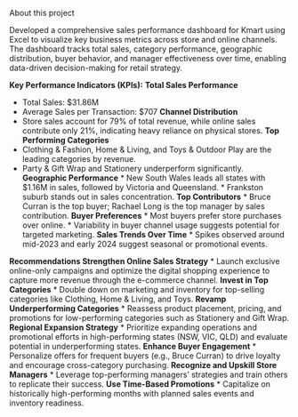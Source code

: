 About this project

Developed a comprehensive sales performance dashboard for Kmart using Excel to visualize key business metrics across store and online channels. The dashboard tracks total sales, category performance, geographic distribution, buyer behavior, and manager effectiveness 
over time, enabling data-driven decision-making for retail strategy.

**Key Performance Indicators (KPIs):**
**Total Sales Performance**
   * Total Sales: $31.86M
   * Average Sales per Transaction: $707
**Channel Distribution**
   * Store sales account for 79% of total revenue, while online sales contribute only 21%, indicating heavy reliance on physical stores.
**Top Performing Categories**
   * Clothing & Fashion, Home & Living, and Toys & Outdoor Play are the leading categories by revenue.
   * Party & Gift Wrap and Stationery underperform significantly.
**Geographic Performance**
    * New South Wales leads all states with $1.16M in sales, followed by Victoria and Queensland.
    * Frankston suburb stands out in sales concentration.
**Top Contributors**
    * Bruce Curran is the top buyer; Rachael Long is the top manager by sales contribution.
**Buyer Preferences**
    * Most buyers prefer store purchases over online.
    * Variability in buyer channel usage suggests potential for targeted marketing.
**Sales Trends Over Time**
    * Spikes observed around mid-2023 and early 2024 suggest seasonal or promotional events.

**Recommendations
Strengthen Online Sales Strategy**
    * Launch exclusive online-only campaigns and optimize the digital shopping experience to capture more revenue through the e-commerce channel.
**Invest in Top Categories**
    * Double down on marketing and inventory for top-selling categories like Clothing, Home & Living, and Toys.
**Revamp Underperforming Categories**
    * Reassess product placement, pricing, and promotions for low-performing categories such as Stationery and Gift Wrap.
**Regional Expansion Strategy**
    * Prioritize expanding operations and promotional efforts in high-performing states (NSW, VIC, QLD) and evaluate potential in underperforming states.
**Enhance Buyer Engagement**
    * Personalize offers for frequent buyers (e.g., Bruce Curran) to drive loyalty and encourage cross-category purchasing.
**Recognize and Upskill Store Managers**
    * Leverage top-performing managers’ strategies and train others to replicate their success.
**Use Time-Based Promotions**
    * Capitalize on historically high-performing months with planned sales events and inventory readiness.
